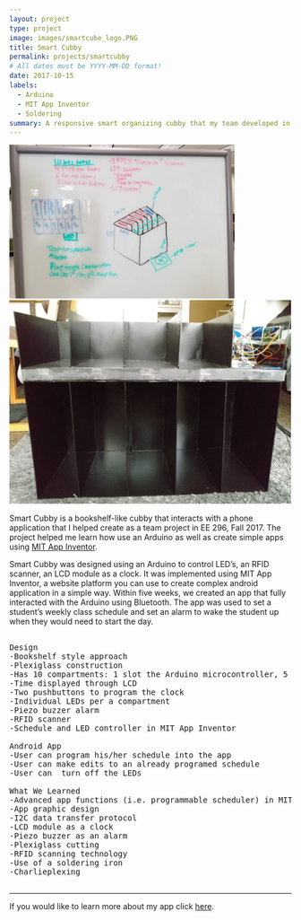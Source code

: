 ```yaml
---
layout: project
type: project
image: images/smartcube_logo.PNG
title: Smart Cubby
permalink: projects/smartcubby
# All dates must be YYYY-MM-DD format!
date: 2017-10-15
labels:
  - Arduino
  - MIT App Inventor
  - Soldering
summary: A responsive smart organizing cubby that my team developed in EE 296.
---
```


<div class="ui small rounded images">
  <img class="ui image" src="../images/smartcube_design.PNG">
  <img class="ui image" src="../images/smartcube_product.PNG">
</div>

Smart Cubby is a bookshelf-like cubby that interacts with a phone application that I helped create as a team project in EE 296, Fall 2017. The project helped me learn how use an Arduino as well as create simple apps using [MIT App Inventor](https://appinventor.mit.edu/).

Smart Cubby was designed using an Arduino to control LED’s, an RFID scanner, an LCD module as a clock. It was implemented using MIT App Inventor, a website platform you can use to create complex android application in a simple way. Within five weeks, we created an app that fully interacted with the Arduino using Bluetooth. The app was used to set a student’s weekly class schedule and set an alarm to wake the student up when they would need to start the day.

<pre>

Design
-Bookshelf style approach
-Plexiglass construction
-Has 10 compartments: 1 slot the Arduino microcontroller, 5 slots for textbooks, and 4 slots for miscellaneous items
-Time displayed through LCD
-Two pushbuttons to program the clock
-Individual LEDs per a compartment
-Piezo buzzer alarm
-RFID scanner
-Schedule and LED controller in MIT App Inventor

Android App
-User can program his/her schedule into the app
-User can make edits to an already programed schedule 
-User can  turn off the LEDs

What We Learned
-Advanced app functions (i.e. programmable scheduler) in MIT App Inventor
-App graphic design
-I2C data transfer protocol
-LCD module as a clock
-Piezo buzzer as an alarm
-Plexiglass cutting 
-RFID scanning technology
-Use of a soldering iron
-Charlieplexing
 
</pre>
<hr>

If you would like to learn more about my app click [here](ai2.appinventor.mit.edu/?galleryId=4754403452649472). 
